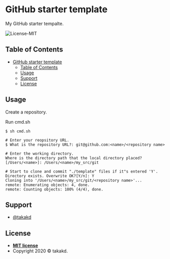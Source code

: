 # GitHub starter template

My GitHub starter tempalte.

![License-MIT](https://img.shields.io/badge/License-MIT-informational?style=flat)

## Table of Contents

- [GitHub starter template](#github-starter-template)
  - [Table of Contents](#table-of-contents)
  - [Usage](#usage)
  - [Support](#support)
  - [License](#license)

## Usage

Create a repository.

Run cmd.sh

```shell
$ sh cmd.sh

# Enter your reopsitory URL.
$ What is the repository URL?: git@github.com:<name>/<repository name>

# Enter the working directory.
Where is the directory path that the local directory placed? [/Users/<name>]: /Users/<name>/my_src/git

# Start to clone and commit "./template" files if it"s entered 'Y'.
Directory exists. Overwrite OK?[Y/n]: Y
Cloning into '/Users/<name>/my_src/git/<repository name>'...
remote: Enumerating objects: 4, done.
remote: Counting objects: 100% (4/4), done.
```

## Support

- [@takakd](https://twitter.com/takakdkd)

## License

- **[MIT license](http://opensource.org/licenses/mit-license.php)**
- Copyright 2020 © takakd.